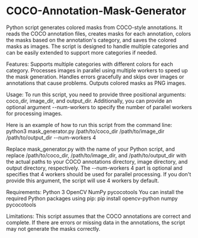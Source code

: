 # COCO-Annotation-Mask-Generator
Python script generates colored masks from COCO-style annotations. It reads the COCO annotation files, creates masks for each annotation, colors the masks based on the annotation's category, and saves the colored masks as images. The script is designed to handle multiple categories and can be easily extended to support more categories if needed.

Features:
Supports multiple categories with different colors for each category.
Processes images in parallel using multiple workers to speed up the mask generation.
Handles errors gracefully and skips over images or annotations that cause problems.
Outputs colored masks as PNG images.

Usage:
To run this script, you need to provide three positional arguments: 
coco_dir, image_dir, and output_dir. Additionally, you can provide an optional argument --num-workers 
to specify the number of parallel workers for processing images.

Here is an example of how to run this script from the command line:
python3 mask_generator.py /path/to/coco_dir /path/to/image_dir /path/to/output_dir --num-workers 4

Replace mask_generator.py with the name of your Python script, and replace /path/to/coco_dir, /path/to/image_dir, and /path/to/output_dir with the actual paths to your COCO annotations directory, image directory, and output directory, respectively. The --num-workers 4 part is optional and specifies that 4 workers should be used for parallel processing. If you don't provide this argument, the script will use 4 workers by default.

Requirements:
Python 3
OpenCV
NumPy
pycocotools
You can install the required Python packages using pip:
pip install opencv-python numpy pycocotools

Limitations:
This script assumes that the COCO annotations are correct and complete. If there are errors or missing data in the annotations, the script may not generate the masks correctly.
